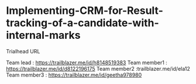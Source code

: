 # Implementing-CRM-for-Result-tracking-of-a-candidate-with-internal-marks

Trialhead URL

Team lead : https://trailblazer.me/id/h8148519383
Team member1 : https://trailblazer.me/id/d8122196175
Team member2 :trailblazer.me/id/ela12
Team member3 : https://trailblazer.me/id/geetha978980
